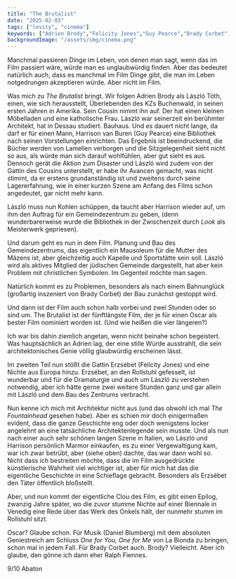 ```yaml
---
title: "The Brutalist"
date: "2025-02-03"
tags: ["levity", "cinema"]
keywords: ["Adrien Brody","Felicity Jones","Guy Pearce","Brady Corbet","Ralph Fiennes"]
backgroundImage: "/assets/img/cinema.png"
---
```

Manchmal passieren Dinge im Leben, von denen man sagt, wenn das im Film passiert wäre, würde man es unglaubwürdig finden. Aber das bedeutet natürlich auch, dass es manchmal im Film Dinge gibt, die man im Leben notgedrungen akzeptieren würde. Aber nicht im Film.

Was mich zu *The Brutalist* bringt. Wir folgen Adrien Brody als László Tóth, einen, wie sich herausstellt, Überlebenden des KZs Buchenwald, in seinen ersten Jahren in Amerika. Sein Cousin nimmt ihn auf. Der hat einen kleinen Möbelladen und eine katholische Frau. László war seinerzeit ein berühmter Architekt, hat in Dessau studiert. Bauhaus. Und es dauert nicht lange, da darf er für einen Mann, Harrison van Buren (Guy Pearce) eine Bibliothek nach seinen Vorstellungen einrichten. Das Ergebnis ist beeindruckend, die Bücher werden von Lamellen verborgen und die Sitzgelegenheit sieht nicht so aus, als würde man sich darauf wohlfühlen, aber gut sieht es aus. Dennoch gerät die Aktion zum Disaster und László wird zudem von der Gattin des Cousins unterstellt, er habe ihr Avancen gemacht, was nicht stimmt, da er erstens grundanständig ist und zweitens durch seine Lagererfahrung, wie in einer kurzen Szene am Anfang des Films schon angedeutet, gar nicht mehr kann.

László muss nun Kohlen schüppen, da taucht aber Harrison wieder auf, um ihm den Auftrag für ein Gemeindezentrum zu geben, (denn wunderbarerweise wurde die Bibliothek in der Zwischenzeit durch *Look* als Meisterwerk gepriesen).

Und darum geht es nun in dem Film. Planung und Bau des Gemeindezentrums, das eigentlich ein Mausoleum für die Mutter des Mäzens ist, aber gleichzeitig auch Kapelle und Sportstätte sein soll. László wird als aktives Mitglied der jüdischen Gemeinde dargestellt, hat aber kein Problem mit christlichen Symbolen. Im Gegenteil möchte man sagen.

Natürlich kommt es zu Problemen, besonders als nach einem Bahnunglück (großartig inszeniert von Brady Corbet) der Bau zunächst gestoppt wird. 

Und dann ist der Film auch schon halb vorbei und zwei Stunden oder so sind um. The Brutalist ist der fünftlängste Film, der je für einen Oscar als bester Film nominiert worden ist. (Und wie heißen die vier längeren?)

Ich war bis dahin ziemlich angetan, wenn nicht beinahe schon begeistert. Was hauptsächlich an Adrien lag, der eine stille Würde ausstrahlt, die sein architektonisches Genie völlig glaubwürdig erscheinen lässt. 

Im zweiten Teil nun stößt die Gattin Erzsébet (Felicity Jones) und eine Nichte aus Europa hinzu. Erzsébet, an den Rollstuhl gefesselt, ist wunderbar und für die Dramaturgie und auch um László zu verstehen notwendig, aber ich hätte gerne zwei weitere Stunden ganz und gar allein mit László und dem Bau des Zentrums verbracht.

Nun kenne ich mich mit Architektur nicht aus (und das obwohl ich mal *The Fountainhead* gesehen habe). Aber es schien mir doch einigermaßen evident, dass die ganze Geschichte eng oder doch wenigstens locker angelehnt an eine tatsächliche Architektenlegende sein musste. Und als nun nach einer auch sehr schönen langen Szene in Italien, wo László und Harrison persönlich Marmor einkaufen, es zu einer Vergewaltigung kam, war ich zwar betrübt, aber (siehe oben) dachte, das war dann wohl so. Nicht dass ich bestreiten möchte, dass die im Film ausgedrückte künstlerische Wahrheit viel wichtiger ist, aber für mich hat das die eigentliche Geschichte in eine Schieflage gebracht. Besonders als Erzsébet den Täter öffentlich bloßstellt.

Aber, und nun kommt der eigentliche Clou des Film, es gibt einen Epilog, zwanzig Jahre später, wo die zuvor stumme Nichte auf einer Biennale in Venedig eine Rede über das Werk des Onkels hält, der nunmehr stumm im Rollstuhl sitzt.

Oscar? Glaube schon. Für Musik (Daniel Blumberg) mit dem absoluten Geniestreich am Schluss *One for You, One for Me* von La Bionda zu bringen, schon mal in jedem Fall. Für Brady Corbet auch. Brody? Vielleicht. Aber ich glaube, den gönne ich dann eher Ralph Fiennes.

9/10 Abaton


